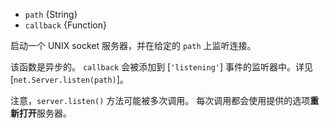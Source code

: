 <!-- YAML
added: v0.1.90
-->

* `path` {String}
* `callback` {Function}

启动一个 UNIX socket 服务器，并在给定的 `path` 上监听连接。

该函数是异步的。
`callback` 会被添加到 [`'listening'`] 事件的监听器中。详见 [`net.Server.listen(path)`]。

注意，`server.listen()` 方法可能被多次调用。
每次调用都会使用提供的选项**重新打开**服务器。

